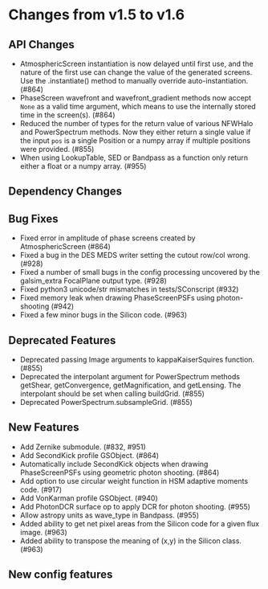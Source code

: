 Changes from v1.5 to v1.6
=========================

API Changes
-----------
- AtmosphericScreen instantiation is now delayed until first use, and the
  nature of the first use can change the value of the generated screens.  Use
  the .instantiate() method to manually override auto-instantiation. (#864)
- PhaseScreen wavefront and wavefront_gradient methods now accept `None` as a
  valid time argument, which means to use the internally stored time in the
  screen(s). (#864)
- Reduced the number of types for the return value of various NFWHalo and
  PowerSpectrum methods.  Now they either return a single value if the input
  `pos` is a single Position or a numpy array if multiple positions were
  provided. (#855)
- When using LookupTable, SED or Bandpass as a function only return either a
  float or a numpy array. (#955)


Dependency Changes
------------------


Bug Fixes
---------
- Fixed error in amplitude of phase screens created by AtmosphericScreen (#864)
- Fixed a bug in the DES MEDS writer setting the cutout row/col wrong. (#928)
- Fixed a number of small bugs in the config processing uncovered by the
  galsim_extra FocalPlane output type. (#928)
- Fixed python3 unicode/str mismatches in tests/SConscript (#932)
- Fixed memory leak when drawing PhaseScreenPSFs using photon-shooting (#942)
- Fixed a few minor bugs in the Silicon code. (#963)


Deprecated Features
-------------------
- Deprecated passing Image arguments to kappaKaiserSquires function. (#855)
- Deprecated the interpolant argument for PowerSpectrum methods getShear,
  getConvergence, getMagnification, and getLensing.  The interpolant should
  be set when calling buildGrid. (#855)
- Deprecated PowerSpectrum.subsampleGrid. (#855)


New Features
------------
- Add Zernike submodule. (#832, #951)
- Add SecondKick profile GSObject. (#864)
- Automatically include SecondKick objects when drawing PhaseScreenPSFs using
  geometric photon shooting. (#864)
- Add option to use circular weight function in HSM adaptive moments code. (#917)
- Add VonKarman profile GSObject. (#940)
- Add PhotonDCR surface op to apply DCR for photon shooting. (#955)
- Allow astropy units as wave_type in Bandpass. (#955)
- Added ability to get net pixel areas from the Silicon code for a given flux
  image. (#963)
- Added ability to transpose the meaning of (x,y) in the Silicon class. (#963)


New config features
-------------------
